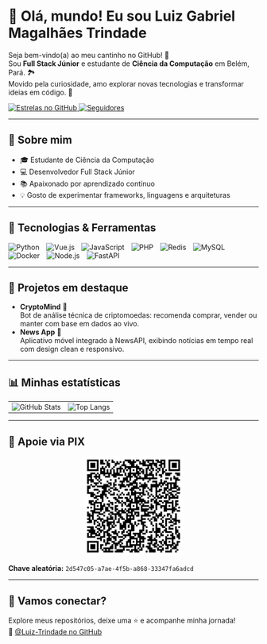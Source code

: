# 👋 Olá, mundo! Eu sou Luiz Gabriel Magalhães Trindade

Seja bem-vindo(a) ao meu cantinho no GitHub! 🎉  
Sou **Full Stack Júnior** e estudante de **Ciência da Computação** em Belém, Pará. 🏞️  
Movido pela curiosidade, amo explorar novas tecnologias e transformar ideias em código. 🚀

<p align="left">
  <a href="https://github.com/Luiz-Trindade?tab=repositories&sort=stargazers">
    <img
      alt="Estrelas no GitHub"
      title="Estrelas no GitHub"
      src="https://custom-icon-badges.demolab.com/github/stars/Luiz-Trindade?color=55960c&style=for-the-badge&labelColor=488207&logo=star&label=Estrelas"
    />
  </a>
  <a href="https://github.com/Luiz-Trindade?tab=followers">
    <img
      alt="Seguidores"
      title="Seguidores no GitHub"
      src="https://custom-icon-badges.demolab.com/github/followers/Luiz-Trindade?color=236ad3&labelColor=1155ba&style=for-the-badge&logo=github&label=Seguidores"
    />
  </a>
</p>

---

## 🌱 Sobre mim

- 🎓 Estudante de Ciência da Computação  
- 💻 Desenvolvedor Full Stack Júnior  
- 📚 Apaixonado por aprendizado contínuo  
- 💡 Gosto de experimentar frameworks, linguagens e arquiteturas  

---

## 🔧 Tecnologias & Ferramentas

<p align="left">
  <img src="https://cdn.jsdelivr.net/gh/devicons/devicon/icons/python/python-original.svg"       title="Python" width="35px" style="margin-right:10px;" />
  <img src="https://cdn.jsdelivr.net/gh/devicons/devicon/icons/vuejs/vuejs-original.svg"         title="Vue.js" width="35px" style="margin-right:10px;" />
  <img src="https://cdn.jsdelivr.net/gh/devicons/devicon/icons/javascript/javascript-original.svg" title="JavaScript" width="35px" style="margin-right:10px;" />
  <img src="https://cdn.jsdelivr.net/gh/devicons/devicon/icons/php/php-original.svg"             title="PHP" width="35px" style="margin-right:10px;" />
  <img src="https://cdn.jsdelivr.net/gh/devicons/devicon/icons/redis/redis-original.svg"         title="Redis" width="35px" style="margin-right:10px;" />
  <img src="https://cdn.jsdelivr.net/gh/devicons/devicon/icons/mysql/mysql-original.svg"         title="MySQL" width="35px" style="margin-right:10px;" />
  <img src="https://cdn.jsdelivr.net/gh/devicons/devicon/icons/docker/docker-original.svg"       title="Docker" width="35px" style="margin-right:10px;" />
  <img src="https://cdn.jsdelivr.net/gh/devicons/devicon/icons/nodejs/nodejs-original.svg"       title="Node.js" width="35px" style="margin-right:10px;" />
  <img src="https://cdn.jsdelivr.net/gh/devicons/devicon/icons/fastapi/fastapi-original.svg"     title="FastAPI" width="35px" style="margin-right:10px;" />
</p>

---

## 🚀 Projetos em destaque

- **CryptoMind** 🧠  
  Bot de análise técnica de criptomoedas: recomenda comprar, vender ou manter com base em dados ao vivo.  
- **News App** 📰  
  Aplicativo móvel integrado à NewsAPI, exibindo notícias em tempo real com design clean e responsivo.  

---

## 📊 Minhas estatísticas

<table>
  <tr>
    <td style="border: none;">
      <img
        alt="GitHub Stats"
        height="180"
        src="https://github-readme-stats.vercel.app/api?username=Luiz-Trindade&show_icons=true&theme=radical&locale=pt-br"
      />
    </td>
    <td style="border: none;">
      <img
        alt="Top Langs"
        height="180"
        src="https://github-readme-stats.vercel.app/api/top-langs/?username=Luiz-Trindade&theme=radical&layout=compact&langs_count=10"
      />
    </td>
  </tr>
</table>

---

## 💖 Apoie via PIX

<p align="center">
  <img alt="PIX QR Code" src="dev_pix.png" width="200" />
</p>

**Chave aleatória:** `2d547c05-a7ae-4f5b-a868-33347fa6adcd`

---

## 🤝 Vamos conectar?

Explore meus repositórios, deixe uma ⭐ e acompanhe minha jornada!  
🔗 [@Luiz-Trindade no GitHub](https://github.com/Luiz-Trindade)
